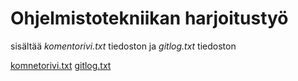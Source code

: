 # Ohjelmistotekniikan harjoitustyö

sisältää *komentorivi.txt* tiedoston ja *gitlog.txt* tiedoston

[komnetorivi.txt](https://github.com/HegePI/ot-harjoitustyo/blob/master/viikko1/komentorivi.txt)
[gitlog.txt](https://github.com/HegePI/ot-harjoitustyo/blob/master/viikko1/gitlog.txt)

